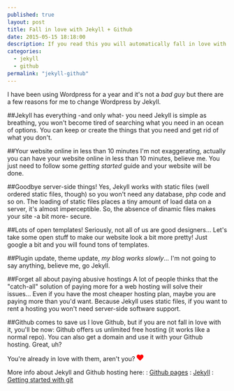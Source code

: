 ```yaml
---
published: true
layout: post
title: Fall in love with Jekyll + Github
date: 2015-05-15 18:18:00
description: If you read this you will automatically fall in love with them.
categories: 
  - jekyll
  - github
permalink: "jekyll-github"
---
```



I have been using Wordpress for a year and it's not a _bad guy_ but there are a few reasons for me to change Wordpress by Jekyll.

##Jekyll has everything -and only what- you need 
Jekyll is simple as breathing, you won't become tired of searching what you need in an ocean of options.
You can keep or create the things that you need and get rid of what you don't.

##Your website online in less than 10 minutes
I'm not exaggerating, actually you can have your website online in less than 10 minutes, believe me.
You just need to follow some _getting started_ guide and your website will be done.

##Goodbye server-side things!
Yes, Jekyll works with static files (well ordered static files, though) so you won't need any database, php code and so on.
The loading of static files places a tiny amount of load data on a server, it's almost imperceptible.
So, the absence of dinamic files makes your site -a bit more- secure.

##Lots of open templates!
Seriously, not all of us are good designers... Let's take some open stuff to make our website look a bit more pretty! Just google a bit and you will found tons of templates.

##Plugin update, theme update, _my blog works slowly_...
I'm not going to say anything, believe me, go Jekyll.

##Forget all about paying abusive hostings
A lot of people thinks that the "catch-all" solution of paying more for a web hosting will solve their issues... Even if you have the most cheaper hosting plan, maybe you are paying more than you'd want.
Because Jekyll uses static files, if you want to rent a hosting you won't need server-side software support.

##Github comes to save us
I love Github, but if you are not fall in love with it, you'll be now:
Github offers us unlimited free hosting (it works like a normal repo). You can also get a domain and use it with your Github hosting.
Great, uh?

You're already in love with them, aren't you? ![heart](/assets/image/heart.png)

More info about Jekyll and Github hosting here:
: [Github pages](https://pages.github.com/)
: [Jekyll](http://jekyllrb.com/)
: [Getting started with git](http://rogerdudler.github.io/git-guide/)













